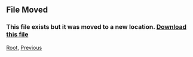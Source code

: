 
## File Moved
### This file exists but it was moved to a new location. [Download this file](././upload/LegacyFix.zip)
[Root](/), [Previous](././)
